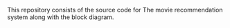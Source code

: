 This repository consists of the source code for The movie recommendation system along with the block diagram.
